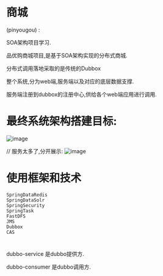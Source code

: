 # 商城
(pinyougou) :

SOA架构项目学习.

品优购商城项目,是基于SOA架构实现的分布式商城.

分布式调用落地采取的是传统的Dubbox

整个系统,分为web端,服务端以及对应的底层数据支撑.

服务端注册到dubbox的注册中心,供给各个web端应用进行调用.


# 最终系统架构搭建目标:

![image](https://raw.githubusercontent.com/wiki/cynen/pinyougou/最终目标1.png)

// 服务太多了,分开展示:
![image](https://raw.githubusercontent.com/wiki/cynen/pinyougou/最终目标2.png)


# 使用框架和技术

```
SpringDataRedis
SpringDataSolr
SpringSecurity
SpringTask
FastDFS
JMS
Dubbox
CAS
```

# 
dubbo-service 是dubbo提供方.

dubbo-consumer 是dubbo调用方.
